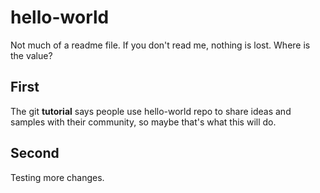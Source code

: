 # hello-world

Not much of a readme file. If you don't read me, nothing is lost. Where is the value?

## First

The git **tutorial** says people use hello-world repo to share ideas and samples with their community, so maybe that's what this will do.

## Second

Testing more changes.

